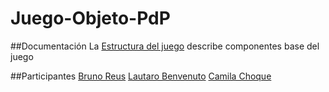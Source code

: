 # Juego-Objeto-PdP

##Documentación
La [Estructura del juego](https://docs.google.com/document/d/1B8fFoXiQIIFdIdDv8N4DTy94COKeZEsrf-lGZ8THwKA/edit?usp=sharing) describe componentes base del juego

##Participantes
[Bruno Reus](https://github.com/Brunoreus)
[Lautaro Benvenuto](https://github.com/LautaroNBenvenuto)
[Camila Choque](https://github.com/CamilaChoque)
